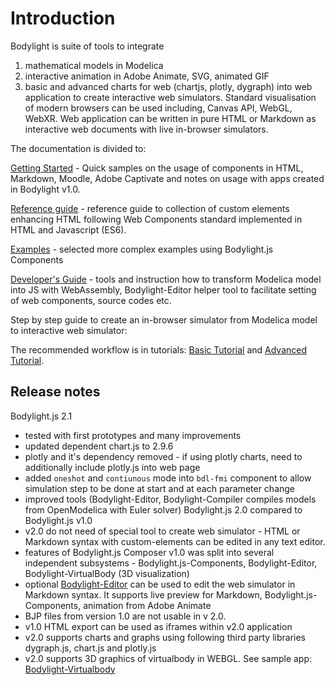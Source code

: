 # Introduction

Bodylight is suite of tools to integrate 
1. mathematical models in Modelica
2. interactive animation in Adobe Animate, SVG, animated GIF
3. basic and advanced charts for web (chartjs, plotly, dygraph)
into web application to create interactive web simulators. 
Standard visualisation of modern browsers can be used including, Canvas API, WebGL, WebXR. 
Web application can be written in pure HTML or Markdown as interactive web documents with live in-browser simulators. 

The documentation is divided to: 

<a class="w3-button w3-theme-d1" href="#usage/gettingstarted.md">Getting Started</a> - Quick samples on the usage of components in HTML, Markdown, Moodle, Adobe Captivate and notes on usage with apps created in Bodylight v1.0.

<a class="w3-button w3-theme-d1" href="#usersguide/index.md">Reference guide</a> - reference guide to collection of custom elements enhancing HTML following Web Components standard implemented in HTML and Javascript (ES6). 

<a class="w3-button w3-theme-d1" href="#example/index.md">Examples</a> - selected more complex examples using Bodylight.js Components

<a class="w3-button w3-theme-d1" href="#example/index.md">Developer's Guide</a> - tools and instruction how to transform Modelica model into JS with WebAssembly, Bodylight-Editor helper tool to facilitate setting of web components, source codes etc.

Step by step guide to create an in-browser simulator from Modelica model to interactive web simulator:

The recommended workflow is in tutorials: <a class="w3-button w3-theme-d1" href="../tutorial/#basic.md">Basic Tutorial</a> and
<a class="w3-button w3-theme-d1" href="../tutorial/#advanced.md">Advanced Tutorial</a>.

## Release notes 

Bodylight.js 2.1
  * tested with first prototypes and many improvements
  * updated dependent chart.js to 2.9.6
  * plotly and it's dependency removed - if using plotly charts, need to additionally include plotly.js into web page
  * added `oneshot` and `contiunous` mode into `bdl-fmi` component to allow simulation step to be done at start and at each parameter change
  * improved tools (Bodylight-Editor, Bodylight-Compiler compiles models from OpenModelica with Euler solver)
Bodylight.js 2.0 compared to Bodylight.js v1.0
  * v2.0 do not need of special tool to create web simulator - HTML or Markdown syntax with custom-elements can be edited in any text editor.
  * features of Bodylight.js Composer v1.0 was split into several independent subsystems - Bodylight.js-Components, Bodylight-Editor, Bodylight-VirtualBody (3D visualization)   
  * optional [Bodylight-Editor](https://bodylight.physiome.cz/Bodylight-Editor/) can be used to edit the web simulator in Markdown syntax. It supports live preview for Markdown, Bodylight.js-Components, animation from Adobe Animate
  * BJP files from version 1.0 are not usable in v 2.0. 
  * v1.0 HTML export can be used as iframes within v2.0 application
  * v2.0 supports charts and graphs using following third party libraries dygraph.js, chart.js and plotly.js
  * v2.0 supports 3D graphics of virtualbody in WEBGL. See sample app: [Bodylight-Virtualbody](https://github.com/creative-connections/Bodylight-VirtualBody)  

